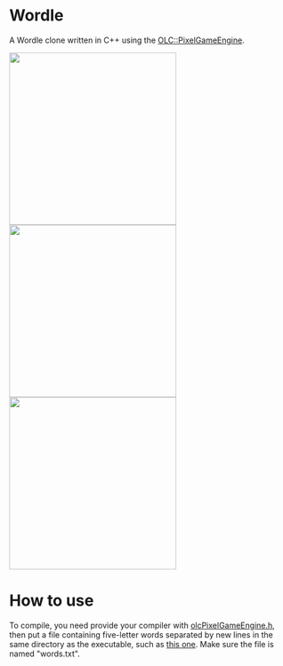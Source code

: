 # Wordle

A Wordle clone written in C++ using the [OLC::PixelGameEngine](https://github.com/OneLoneCoder/olcPixelGameEngine).

<img src="https://i.imgur.com/lisgSOL.png" width="300" height="310"> <img src="https://i.imgur.com/vSIn59O.png" width="300" height="310"> <img src="https://i.imgur.com/dxMziXC.png" width="300" height="310">

# How to use
To compile, you need provide your compiler with [olcPixelGameEngine.h](https://github.com/OneLoneCoder/olcPixelGameEngine/blob/master/olcPixelGameEngine.h), then put a file containing five-letter words separated by new lines in the same directory as the executable, such as [this one](https://github.com/charlesreid1/five-letter-words/blob/master/sgb-words.txt). Make sure the file is named "words.txt".
